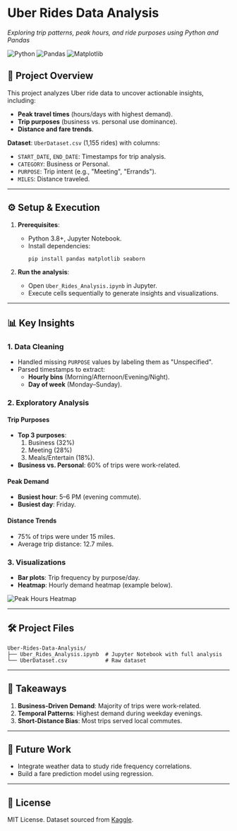
# **Uber Rides Data Analysis**  
*Exploring trip patterns, peak hours, and ride purposes using Python and Pandas*  

![Python](https://img.shields.io/badge/Python-3.8%2B-blue?logo=python) ![Pandas](https://img.shields.io/badge/Pandas-1.3%2B-orange) ![Matplotlib](https://img.shields.io/badge/Matplotlib-3.5%2B-blueviolet)  

## **📌 Project Overview**  
This project analyzes Uber ride data to uncover actionable insights, including:  
- **Peak travel times** (hours/days with highest demand).  
- **Trip purposes** (business vs. personal use dominance).  
- **Distance and fare trends**.  

**Dataset**: `UberDataset.csv` (1,155 rides) with columns:  
- `START_DATE`, `END_DATE`: Timestamps for trip analysis.  
- `CATEGORY`: Business or Personal.  
- `PURPOSE`: Trip intent (e.g., "Meeting", "Errands").  
- `MILES`: Distance traveled.  

---

## **⚙️ Setup & Execution**  
1. **Prerequisites**:  
   - Python 3.8+, Jupyter Notebook.  
   - Install dependencies:  
     ```bash  
     pip install pandas matplotlib seaborn  
     ```  

2. **Run the analysis**:  
   - Open `Uber_Rides_Analysis.ipynb` in Jupyter.  
   - Execute cells sequentially to generate insights and visualizations.  

---

## **📊 Key Insights**  
### **1. Data Cleaning**  
- Handled missing `PURPOSE` values by labeling them as "Unspecified".  
- Parsed timestamps to extract:  
  - **Hourly bins** (Morning/Afternoon/Evening/Night).  
  - **Day of week** (Monday–Sunday).  

### **2. Exploratory Analysis**  
#### **Trip Purposes**  
- **Top 3 purposes**:  
  1. Business (32%)  
  2. Meeting (28%)  
  3. Meals/Entertain (18%).  
- **Business vs. Personal**: 60% of trips were work-related.  

#### **Peak Demand**  
- **Busiest hour**: 5–6 PM (evening commute).  
- **Busiest day**: Friday.  

#### **Distance Trends**  
- 75% of trips were under 15 miles.  
- Average trip distance: 12.7 miles.  

### **3. Visualizations**  
- **Bar plots**: Trip frequency by purpose/day.  
- **Heatmap**: Hourly demand heatmap (example below).  

![Peak Hours Heatmap](peak_hours.png)  

---

## **🛠️ Project Files**  
```plaintext
Uber-Rides-Data-Analysis/  
├── Uber_Rides_Analysis.ipynb  # Jupyter Notebook with full analysis  
└── UberDataset.csv            # Raw dataset  
```

---

## **📌 Takeaways**  
1. **Business-Driven Demand**: Majority of trips were work-related.  
2. **Temporal Patterns**: Highest demand during weekday evenings.  
3. **Short-Distance Bias**: Most trips served local commutes.  

---

## **🚀 Future Work**  
- Integrate weather data to study ride frequency correlations.  
- Build a fare prediction model using regression.  

---

## **📜 License**  
MIT License. Dataset sourced from [Kaggle](https://www.kaggle.com/datasets).  
